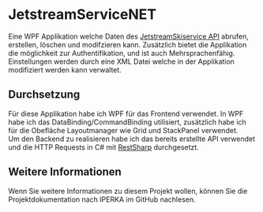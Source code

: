 # JetstreamServiceNET
Eine WPF Applikation welche Daten des [JetstreamSkiservice API](https://github.com/alexanderternst/JetstreamSkiserviceAPI) abrufen, erstellen, löschen und modifzieren kann.
Zusätzlich bietet die Applikation die möglichkeit zur Authentifikation, und ist auch Mehrsprachenfähig. Einstellungen werden durch eine XML Datei welche in der Applikation modifiziert werden kann verwaltet.
## Durchsetzung
Für diese Applikation habe ich WPF für das Frontend verwendet. In WPF habe ich das DataBinding/CommandBinding utilisiert, zusätzlich habe ich für die Obefläche Layoutmanager wie Grid und StackPanel verwendet.  
Um den Backend zu realisieren habe ich das bereits erstellte API verwendet und die HTTP Requests in C# mit [RestSharp](https://restsharp.dev/) durchgesetzt.
## Weitere Informationen
Wenn Sie weitere Informationen zu diesem Projekt wollen, können Sie die Projektdokumentation nach IPERKA im GitHub nachlesen.
